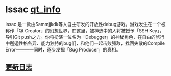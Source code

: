 # **Issac**  [qt_info](https://img.shields.io/badge/Qt-5.15.2-green.svg)

Issac 是一款由Sammjjkdk等人自主研发的开放性debug游戏。游戏发生在一个被称作「Qt Creator」的幻想世界，在这里，被神选中的人将被授予「SSH Key」，导引Git push之力。你将扮演一位名为「Debugger」的神秘角色，在自由的旅行中邂逅性格各异、能力独特的bug们，和他们一起击败强敌，找回失散的Compile Error————同时，逐步发掘「Bug Producer」的真相。

## **[更新日志](https://github.com/Samjjkdkd/Issac#changelog)**

